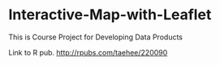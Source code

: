 # Interactive-Map-with-Leaflet
This is Course Project for Developing Data Products

Link to R pub.
http://rpubs.com/taehee/220090

